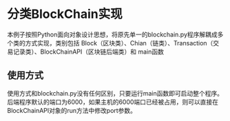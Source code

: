 # 分类BlockChain实现
本例子按照Python面向对象设计思想，将原先单一的blockchain.py程序解耦成多个类的方式实现，类别包括 Block（区块类）、Chian（链类）、Transaction（交易记录类）、BlockChainAPI（区块链后端类）和 main函数

## 使用方式
使用方式和blockchain.py没有任何区别，只要运行main函数即可启动整个程序。
后端程序默认的端口为6000，如果主机的6000端口已经被占用，则可以直接在BlockChainAPI对象的run方法中修改port参数。